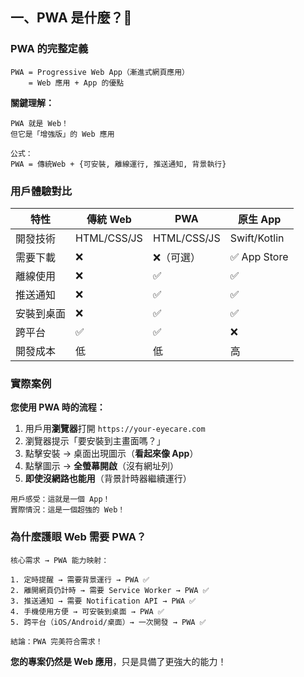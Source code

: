 ## 一、PWA 是什麼？🤔

### PWA 的完整定義

```
PWA = Progressive Web App（漸進式網頁應用）
    = Web 應用 + App 的優點
```

**關鍵理解：**
```
PWA 就是 Web！
但它是「增強版」的 Web 應用

公式：
PWA = 傳統Web + {可安裝, 離線運行, 推送通知, 背景執行}
```

### 用戶體驗對比

| 特性 | 傳統 Web | PWA | 原生 App |
|-----|---------|-----|---------|
| 開發技術 | HTML/CSS/JS | HTML/CSS/JS | Swift/Kotlin |
| 需要下載 | ❌ | ❌（可選） | ✅ App Store |
| 離線使用 | ❌ | ✅ | ✅ |
| 推送通知 | ❌ | ✅ | ✅ |
| 安裝到桌面 | ❌ | ✅ | ✅ |
| 跨平台 | ✅ | ✅ | ❌ |
| 開發成本 | 低 | 低 | 高 |

### 實際案例

**您使用 PWA 時的流程：**
1. 用戶用**瀏覽器**打開 `https://your-eyecare.com`
2. 瀏覽器提示「要安裝到主畫面嗎？」
3. 點擊安裝 → 桌面出現圖示（**看起來像 App**）
4. 點擊圖示 → **全螢幕開啟**（沒有網址列）
5. **即使沒網路也能用**（背景計時器繼續運行）

```
用戶感受：這就是一個 App！
實際情況：這是一個超強的 Web！
```

### 為什麼護眼 Web 需要 PWA？

```
核心需求 → PWA 能力映射：

1. 定時提醒 → 需要背景運行 → PWA ✅
2. 離開網頁仍計時 → 需要 Service Worker → PWA ✅
3. 推送通知 → 需要 Notification API → PWA ✅
4. 手機使用方便 → 可安裝到桌面 → PWA ✅
5. 跨平台（iOS/Android/桌面）→ 一次開發 → PWA ✅

結論：PWA 完美符合需求！
```

**您的專案仍然是 Web 應用**，只是具備了更強大的能力！
